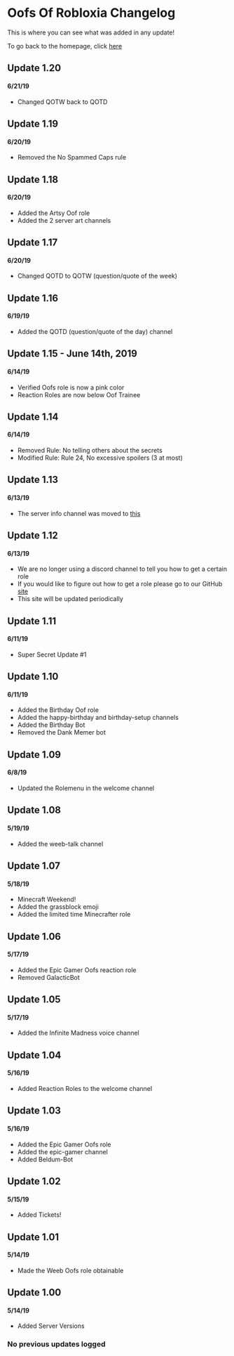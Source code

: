 <h1>Oofs Of Robloxia Changelog</h1>
<p>This is where you can see what was added in any update!</p>
To go back to the homepage, click <a href="https://youthfultvman101.github.io/Home/">here</a>

<h2>Update 1.20</h2>
<h4>6/21/19</h4>
<ul>
  <li>Changed QOTW back to QOTD</li>
</ul>

<h2>Update 1.19</h2>
<h4>6/20/19</h4>
<ul>
  <li>Removed the No Spammed Caps rule</li>
</ul>

<h2>Update 1.18</h2>
<h4>6/20/19</h4>
<ul>
  <li>Added the Artsy Oof role</li>
  <li>Added the 2 server art channels</li>
</ul>

<h2>Update 1.17</h2>
<h4>6/20/19</h4>
<ul>
  <li>Changed QOTD to QOTW (question/quote of the week)</li>
</ul>

<h2>Update 1.16</h2>
<h4>6/19/19</h4>
<ul>
  <li>Added the QOTD (question/quote of the day) channel</li>
</ul>

<h2>Update 1.15 - June 14th, 2019</h2>
<h4>6/14/19</h4>
<ul>
  <li>Verified Oofs role is now a pink color</li>
  <li>Reaction Roles are now below Oof Trainee</li>
</ul>

<h2>Update 1.14</h2>
<h4>6/14/19</h4>
<ul>
  <li>Removed Rule: No telling others about the secrets</li>
  <li>Modified Rule: Rule 24, No excessive spoilers (3 at most)</li>
</ul>

<h2>Update 1.13</h2>
<h4>6/13/19</h4>
<ul>
  <li>The server info channel was moved to <a href="https://youthfultvman101.github.io/Home/">this</a></li>
</ul>

<h2>Update 1.12</h2>
<h4>6/13/19</h4>
<ul>
  <li>We are no longer using a discord channel to tell you how to get a certain role</li>
  <li>If you would like to figure out how to get a role please go to our GitHub <a href="https://youthfultvman101.github.io/Server-Roles/">site</a></li>
  <li>This site will be updated periodically</li>
</ul>

<h2>Update 1.11</h2>
<h4>6/11/19</h4>
<ul>
  <li>Super Secret Update #1</li>
</ul>

<h2>Update 1.10</h2>
<h4>6/11/19</h4>
<ul>
  <li>Added the Birthday Oof role</li>
  <li>Added the happy-birthday and birthday-setup channels</li>
  <li>Added the Birthday Bot</li>
  <li>Removed the Dank Memer bot</li>
</ul>

<h2>Update 1.09</h2>
<h4>6/8/19</h4>
<ul>
  <li>Updated the Rolemenu in the welcome channel</li>
</ul>

<h2>Update 1.08</h2>
<h4>5/19/19</h4>
<ul>
  <li>Added the weeb-talk channel</li>
</ul>

<h2>Update 1.07</h2>
<h4>5/18/19</h4>
<ul>
  <li>Minecraft Weekend!</li>
  <li>Added the grassblock emoji</li>
  <li>Added the limited time Minecrafter role</li>
</ul>

<h2>Update 1.06</h2>
<h4>5/17/19</h4>
<ul>
  <li>Added the Epic Gamer Oofs reaction role</li>
  <li>Removed GalacticBot</li>
</ul>

<h2>Update 1.05</h2>
<h4>5/17/19</h4>
<ul>
  <li>Added the Infinite Madness voice channel</li>
</ul>

<h2>Update 1.04</h2>
<h4>5/16/19</h4>
<ul>
  <li>Added Reaction Roles to the welcome channel</li>
</ul>

<h2>Update 1.03</h2>
<h4>5/16/19</h4>
<ul>
  <li>Added the Epic Gamer Oofs role</li>
  <li>Added the epic-gamer channel</li>
  <li>Added Beldum-Bot</li>
</ul>

<h2>Update 1.02</h2>
<h4>5/15/19</h4>
<ul>
  <li>Added Tickets!</li>
</ul>

<h2>Update 1.01</h2>
<h4>5/14/19</h4>
<ul>
  <li>Made the Weeb Oofs role obtainable</li>
</ul>

<h2>Update 1.00</h2>
<h4>5/14/19</h4>
<ul>
  <li>Added Server Versions</li>
</ul>

<h3>No previous updates logged</h3>
